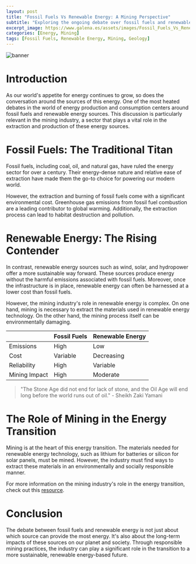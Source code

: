 ```yaml
---
layout: post
title: "Fossil Fuels Vs Renewable Energy: A Mining Perspective"
subtitle: "Exploring the ongoing debate over fossil fuels and renewable energy sources within the context of mining."
excerpt_image: https://www.galena.es/assets/images/Fossil_Fuels_Vs_Renewable.png
categories: [Energy, Mining]
tags: [Fossil Fuels, Renewable Energy, Mining, Geology]
---
```


![banner](https://www.galena.es/assets/images/Fossil_Fuels_Vs_Renewable.png "Image contrasting fossil fuels and renewable energy sources from a mining perspective, highlighting the debate over their environmental impact, resource extraction, and the role of geology in shaping energy trends.")

# Introduction

As our world's appetite for energy continues to grow, so does the conversation around the sources of this energy. One of the most heated debates in the world of energy production and consumption centers around fossil fuels and renewable energy sources. This discussion is particularly relevant in the mining industry, a sector that plays a vital role in the extraction and production of these energy sources.

# Fossil Fuels: The Traditional Titan

Fossil fuels, including coal, oil, and natural gas, have ruled the energy sector for over a century. Their energy-dense nature and relative ease of extraction have made them the go-to choice for powering our modern world. 

However, the extraction and burning of fossil fuels come with a significant environmental cost. Greenhouse gas emissions from fossil fuel combustion are a leading contributor to global warming. Additionally, the extraction process can lead to habitat destruction and pollution.

# Renewable Energy: The Rising Contender

In contrast, renewable energy sources such as wind, solar, and hydropower offer a more sustainable way forward. These sources produce energy without the harmful emissions associated with fossil fuels. Moreover, once the infrastructure is in place, renewable energy can often be harnessed at a lower cost than fossil fuels.

However, the mining industry's role in renewable energy is complex. On one hand, mining is necessary to extract the materials used in renewable energy technology. On the other hand, the mining process itself can be environmentally damaging.

|            | Fossil Fuels | Renewable Energy |
|------------|--------------|------------------|
| Emissions  | High         | Low              |
| Cost       | Variable     | Decreasing       |
| Reliability| High         | Variable         |
| Mining Impact | High     | Moderate         |

> "The Stone Age did not end for lack of stone, and the Oil Age will end long before the world runs out of oil." - Sheikh Zaki Yamani

# The Role of Mining in the Energy Transition

Mining is at the heart of this energy transition. The materials needed for renewable energy technology, such as lithium for batteries or silicon for solar panels, must be mined. However, the industry must find ways to extract these materials in an environmentally and socially responsible manner.

For more information on the mining industry's role in the energy transition, check out this [resource](https://www.worldbank.org/en/topic/extractiveindustries/brief/climate-smart-mining-minerals-for-climate-action).

# Conclusion

The debate between fossil fuels and renewable energy is not just about which source can provide the most energy. It's also about the long-term impacts of these sources on our planet and society. Through responsible mining practices, the industry can play a significant role in the transition to a more sustainable, renewable energy-based future.